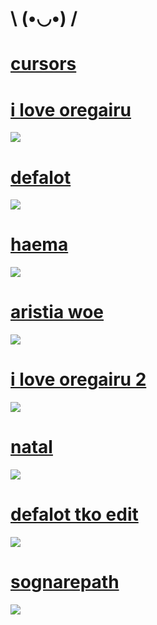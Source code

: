 # \ (•◡•) /

# [cursors](https://mega.nz/folder/AUICkZLT#EpPp8sVVMa_Rnq7DSfN-sA)

# [i love oregairu](https://files.catbox.moe/32ztrv.osk)
![](https://i.imgur.com/S2WaTRS.png)

# [defalot](https://sognare.s-ul.eu/xYWZIZsu)
![](https://i.imgur.com/LuOWMXe.jpg)

# [haema](https://sognare.s-ul.eu/ntN1lZGV)
![](https://i.imgur.com/GexvFSV.png)

# [aristia woe](https://sognare.s-ul.eu/NJEaSePo)
![](https://i.imgur.com/G6fHh02.png)

# [i love oregairu 2](https://sognare.s-ul.eu/l8mT8jWA)
![](https://i.imgur.com/4Hi2L6n.png)

# [natal](https://sognare.s-ul.eu/swbOCMTE)
![](https://i.imgur.com/0aNlNFa.png)

# [defalot tko edit](https://sognare.s-ul.eu/HYaVOkzU)
![](https://i.imgur.com/arLwlqY.jpg)

# [sognarepath](https://sognare.s-ul.eu/EJfAMWwW)
![](https://i.imgur.com/I7ZTLE4.jpg)
